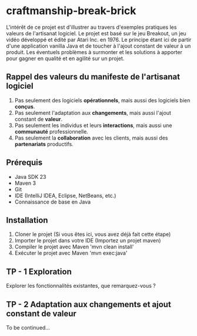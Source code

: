 # craftmanship-break-brick

L'intérêt de ce projet est d'illustrer au travers d'exemples pratiques les valeurs de l'artisanat logiciel.
Le projet est basé sur le jeu Breakout, un jeu vidéo développé et édité par Atari Inc. en 1976.
Le principe étant ici de partir d'une application vanilla Java et de toucher à l'ajout constant de valeur à un produit. 
Les éventuels problèmes à surmonter et les solutions à apporter pour gagner en qualité et en agilité sur un projet. 

## Rappel des valeurs du manifeste de l'artisanat logiciel
1. Pas seulement des logiciels **opérationnels**, mais aussi des logiciels bien **conçus**.
2. Pas seulement l'adaptation aux **changements**, mais aussi l'ajout constant de **valeur**.
3. Pas seulement les individus et leurs **interactions**, mais aussi une **communauté** professionnelle.
4. Pas seulement la **collaboration** avec les clients, mais aussi des **partenariats** productifs.

## Prérequis
- Java SDK 23
- Maven 3
- Git
- IDE (IntelliJ IDEA, Eclipse, NetBeans, etc.)
- Connaissance de base en Java

## Installation
1. Cloner le projet (Si vous êtes ici, vous avez déjà fait cette étape)
2. Importer le projet dans votre IDE (Importez un projet maven)
3. Compiler le projet avec Maven 'mvn clean install'
4. Exécuter le projet avec Maven 'mvn exec:java'

## TP - 1 Exploration
Explorer les fonctionnalités existantes, que remarquez-vous ?

## TP - 2 Adaptation aux changements et ajout constant de valeur
To be continued...